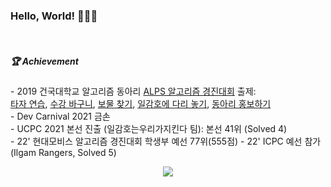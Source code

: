 <h3 font style="consolas">Hello, World! 🙋🏻‍♂️</h3>
<br>


##### 🏆 Achievement<br>
<p>
- 2019 건국대학교 알고리즘 동아리 <a href=https://www.acmicpc.net/category/detail/2061>ALPS 알고리즘 경진대회</a>
출제: <br>
<a href=https://www.acmicpc.net/problem/17487>타자 연습</a>, 
<a href=https://www.acmicpc.net/problem/17488>수강 바구니</a>,
<a href=https://www.acmicpc.net/problem/17489>보물 찾기</a>,
<a href=https://www.acmicpc.net/problem/17490>일감호에 다리 놓기</a>,
<a href=https://www.acmicpc.net/problem/17493>동아리 홍보하기</a><br>
- Dev Carnival 2021 금손<br>
- UCPC 2021 본선 진출 (일감호는우리가지킨다 팀): 본선 41위 (Solved 4)<br>
- 22' 현대모비스 알고리즘 경진대회 학생부 예선 77위(555점)
- 22' ICPC 예선 참가 (Ilgam Rangers, Solved 5)
<br>
</p>

<p align=center><a href="https://solved.ac/profile/aru0504"><img src="https://github-readme-solvedac-hyp3rflow.vercel.app/api/?handle=aru0504"></a></p>
